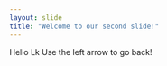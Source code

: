 ```yaml
---
layout: slide
title: "Welcome to our second slide!"
---
```

Hello Lk 
Use the left arrow to go back!
